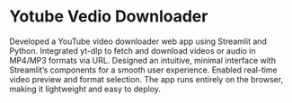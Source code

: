 # Yotube Vedio Downloader
Developed a YouTube video downloader web app using Streamlit and Python. Integrated yt-dlp to fetch and download videos or audio in MP4/MP3 formats via URL. Designed an intuitive, minimal interface with Streamlit’s components for a smooth user experience. Enabled real-time video preview and format selection. The app runs entirely on the browser, making it lightweight and easy to deploy.
